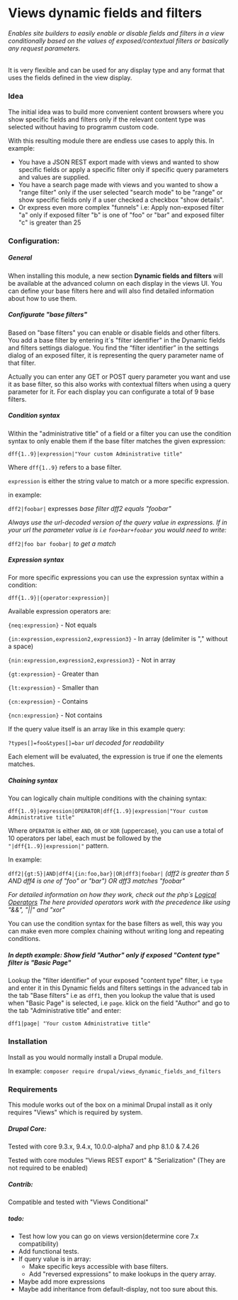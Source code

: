 # Views dynamic fields and filters

###### Enables site builders to easily enable or disable fields and filters in a view conditionally based on the values of exposed/contextual filters or basically any request parameters.

It is very flexible and can be used for any display type and any format that uses the fields defined in the view display.

### Idea

The initial idea was to build more convenient content browsers where you show specific fields and filters only if the relevant content type was selected without having to programm custom code.

With this resulting module there are endless use cases to apply this. In example:
- You have a JSON REST export made with views and wanted to show specific fields or apply a specific filter only if specific query parameters and values are supplied.
- You have a search page made with views and you wanted to show a "range filter" only if the user selected "search mode" to be "range" or show specific fields only if a user checked a checkbox "show details".
- Or express even more complex "funnels" i.e: Apply non-exposed filter "a" only if exposed filter "b" is one of "foo" or "bar" and exposed filter "c" is greater than 25

### Configuration:
##### General
When installing this module, a new section **Dynamic fields and filters** will be available at the advanced column on each display in the views UI.
You can define your base filters here and will also find detailed information about how to use them.

##### Configurate "base filters"
Based on "base filters" you can enable or disable fields and other filters.
You add a base filter by entering it´s "filter identifier" in the Dynamic fields and filters settings dialogue.
You find the “filter identifier” in the settings dialog of an exposed filter, it is representing the query parameter name of that filter.

Actually you can enter any GET or POST query parameter you want and use it as base filter, so this also works with contextual filters when using a query parameter for it.
For each display you can configurate a total of 9 base filters.


##### Condition syntax
Within the "administrative title" of a field or a filter you can use the condition syntax to only enable them if the base filter matches the given expression:

`dff{1..9}|expression|"Your custom Administrative title"`

Where `dff{1..9}` refers to a base filter.

`expression` is either the string value to match or a more specific expression.

in example:

`dff2|foobar|` expresses *base filter dff2 equals "foobar"*

*Always use the url-decoded version of the query value in expressions.
If in your url the parameter value is i.e `foo+bar+foobar` you would need to write:*

`dff2|foo bar foobar|` *to get a match*

##### Expression syntax
For more specific expressions you can use the expression syntax within a condition:

`dff{1..9}|{operator:expression}|`

Available expression operators are:

`{neq:expression}` - Not equals

`{in:expression,expression2,expression3}` - In array (delimiter is "," without a space)

`{nin:expression,expression2,expression3}` - Not in array

`{gt:expression}` - Greater than

`{lt:expression}` - Smaller than

`{cn:expression}` - Contains

`{ncn:expression}` - Not contains

If the query value itself is an array like in this example query:

`?types[]=foo&types[]=bar`
*url decoded for readability*

Each element will be evaluated, the expression is true if one the elements matches.

##### Chaining syntax
You can logically chain multiple conditions with the chaining syntax:

`dff{1..9}|expression|OPERATOR|dff{1..9}|expression|"Your custom Administrative title"`

Where `OPERATOR` is either `AND`, `OR` or `XOR` (uppercase), you can use a total of 10 operators per label, each must be followed by the `"|dff{1..9}|expression|"` pattern.

In example:

`dff2|{gt:5}|AND|dff4|{in:foo,bar}|OR|dff3|foobar|` *(dff2 is greater than 5 AND dff4 is one of "foo" or "bar") OR dff3 matches "foobar"*


*For detailed information on how they work, check out the php´s [Logical Operators](https://www.php.net/manual/en/language.operators.logical.php) The here provided operators work with the precedence like using "&&", "||" and "xor"*

You can use the condition syntax for the base filters as well, this way you can make even more complex chaining without writing long and repeating conditions.

##### In depth example: Show field "Author" only if exposed "Content type" filter is "Basic Page"
Lookup the "filter identifier" of your exposed "content type" filter, i.e `type` and enter it in this Dynamic fields and filters settings in the advanced tab in the tab "Base filters" i.e as `dff1`, then you lookup the value that is used when "Basic Page" is selected, i.e `page`. klick on the field "Author" and go to the tab "Administrative title" and enter:

`dff1|page| "Your custom Administrative title"`

### Installation
Install as you would normally install a Drupal module.

In example:
`composer require drupal/views_dynamic_fields_and_filters`

### Requirements

This module works out of the box on a minimal Drupal install as it only requires "Views" which is required by system.

##### Drupal Core:

Tested with core 9.3.x, 9.4.x, 10.0.0-alpha7 and php 8.1.0 & 7.4.26

Tested with core modules "Views REST export" & "Serialization" (They are not required to be enabled)

##### Contrib:

Compatible and tested with "Views Conditional"



##### todo:
- Test how low you can go on views version(determine core 7.x compatibility)
- Add functional tests.
- If query value is in array:
  - Make specific keys accessible with base filters.
  - Add "reversed expressions" to make lookups in the query array.
- Maybe add more expressions
- Maybe add inheritance from default-display, not too sure about this.
